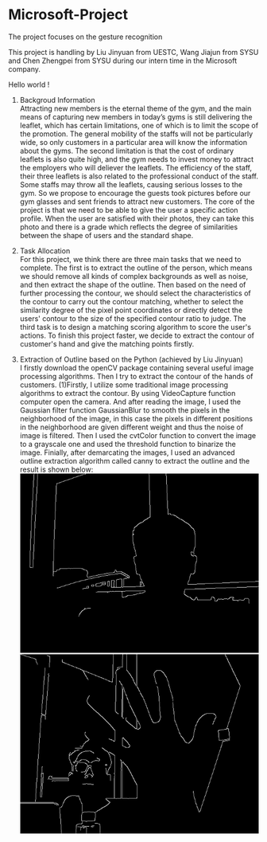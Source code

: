 # Microsoft-Project
The project focuses on the gesture recognition 

This project is handling by Liu Jinyuan from UESTC, Wang Jiajun from SYSU and Chen Zhengpei from SYSU during our intern time in the Microsoft company.

Hello world !


1. Backgroud Information    
Attracting new members is the eternal theme of the gym, and the main means of capturing new members in today’s gyms is still delivering the leaflet, which has certain limitations, one of which is to limit the scope of the promotion. The general mobility of the staffs will not be particularly wide, so only customers in a particular area will know the information about the gyms. The second limitation is that the cost of ordinary leaflets is also quite high, and the gym needs to invest money to attract the employers who will deliever the leaflets. The efficiency of the staff, their three leaflets is also related to the professional conduct of the staff. Some staffs may throw all the leaflets, causing serious losses to the gym. So we propose to encourage the guests took pictures before our gym glasses and sent friends to attract new customers. The core of the project is that we need to be able to give the user a specific action profile. When the user are satisfied with their photos, they can take this photo and there is a grade which reflects the degree of similarities between the shape of users and the standard shape. 

2. Task Allocation    
For this project, we think there are three main tasks that we need to complete. The first is to extract the outline of the person, which means we should remove all kinds of complex backgrounds as well as noise, and then extract the shape of the outline. Then based on the need of further processing the contour, we should select the characteristics of the contour to carry out the contour matching, whether to select the similarity degree of the pixel point coordinates or directly detect the users' contour to the size of the specified contour ratio to judge. The third task is to design a matching scoring algorithm to score the user's actions. To finish this project faster, we decide to extract the contour of customer's hand and give the matching points firstly.


3. Extraction of Outline based on the Python (achieved by Liu Jinyuan)    
I firstly download the openCV package containing several useful image processing algorithms. Then I try to extract the contour of the hands of customers. 
(1)Firstly, I utilize some traditional image processing algorithms to extract the contour. By using VideoCapture function computer open the camera. And after reading the image, I used the Gaussian filter function GaussianBlur to smooth the pixels in the neighborhood of the image, in this case the pixels in different positions in the neighborhood are given different weight and thus the noise of image is filtered. Then I used the cvtColor function to convert the image to a grayscale one and used the threshold function to binarize the image. Finially, after demarcating the images, I used an advanced outline extraction algorithm called canny to extract the outline and the result is shown below:
![1](https://github.com/King-LeBron-James/Microsoft-Project/blob/master/1.png)
![2](https://github.com/King-LeBron-James/Microsoft-Project/blob/master/2.png)
